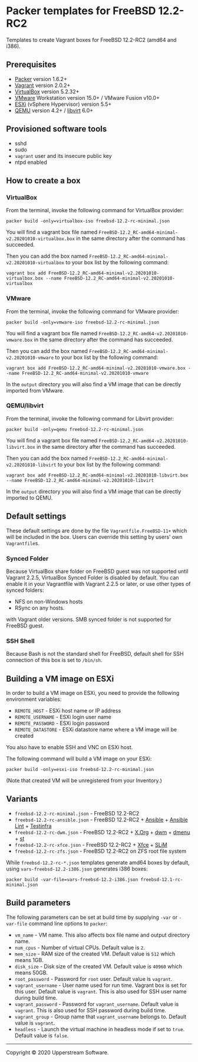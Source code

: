 # Packer templates for FreeBSD 12.2-RC2

Templates to create Vagrant boxes for FreeBSD 12.2-RC2 (amd64 and
i386).

## Prerequisites

* [Packer][] version 1.6.2+
* [Vagrant][] version 2.0.2+
* [VirtualBox][] version 5.2.32+
* [VMware][] Workstation version 15.0+ / VMware Fusion v10.0+
* [ESXi][] (vSphere Hypervisor) version 5.5+
* [QEMU][] version 4.2+ / [libvirt][] 6.0+

[ESXi]: http://www.vmware.com/products/vsphere-hypervisor
    "Free VMware vSphere Hypervisor, Free Virtualization (ESXi)"
[libvirt]: https://libvirt.org/ "libvirt: The virtualization API"
[Packer]: https://www.packer.io/ "Packer by HashiCorp"
[QEMU]: https://www.qemu.org/ "QEMU"
[Vagrant]: https://www.vagrantup.com/ "Vagrant"
[VirtualBox]: https://www.virtualbox.org/ "Oracle VM VirtualBox"
[VMware]: http://www.vmware.com/
    "VMware Virtualization for Desktop &amp; Server, Application,
    Public &amp; Hybrid Clouds"

## Provisioned software tools

* sshd
* sudo
* `vagrant` user and its insecure public key
* ntpd enabled

## How to create a box

### VirtualBox

From the terminal, invoke the following command for VirtualBox provider:

    packer build -only=virtualbox-iso freebsd-12.2-rc-minimal.json

You will find a vagrant box file named `FreeBSD-12.2_RC-amd64-minimal-v2.20201010-virtualbox.box`
in the same directory after the command has succeeded.

Then you can add the box named `FreeBSD-12.2_RC-amd64-minimal-v2.20201010-virtualbox`
to your box list by the following command:

    vagrant box add FreeBSD-12.2_RC-amd64-minimal-v2.20201010-virtualbox.box --name FreeBSD-12.2_RC-amd64-minimal-v2.20201010-virtualbox

### VMware

From the terminal, invoke the following command for VMware provider:

    packer build -only=vmware-iso freebsd-12.2-rc-minimal.json

You will find a vagrant box file named `FreeBSD-12.2_RC-amd64-v2.20201010-vmware.box`
in the same directory after the command has succeeded.

Then you can add the box named `FreeBSD-12.2_RC-amd64-minimal-v2.20201010-vmware`
to your box list by the following command:

    vagrant box add FreeBSD-12.2_RC-amd64-minimal-v2.20201010-vmware.box --name FreeBSD-12.2_RC-amd64-minimal-v2.20201010-vmware

In the `output` directory you will also find a VM image that can be
directly imported from VMware.

### QEMU/libvirt

From the terminal, invoke the following command for Libvirt provider:

    packer build -only=qemu freebsd-12.2-rc-minimal.json

You will find a vagrant box file named `FreeBSD-12.2_RC-amd64-v2.20201010-libvirt.box`
in the same directory after the command has succeeded.

Then you can add the box named `FreeBSD-12.2_RC-amd64-minimal-v2.20201010-libvirt`
to your box list by the following command:

    vagrant box add FreeBSD-12.2_RC-amd64-minimal-v2.20201010-libvirt.box --name FreeBSD-12.2_RC-amd64-minimal-v2.20201010-libvirt

In the `output` directory you will also find a VM image that can be
directly imported to QEMU.

## Default settings

These default settings are done by the file `Vagrantfile.FreeBSD-11+`
which will be included in the box.  Users can override this setting by
users' own `Vagrantfile`s.

### Synced Folder

Because VirtualBox share folder on FreeBSD guest was not supported
until Vagrant 2.2.5, VirtualBox Synced Folder is disabled by default.
You can enable it in your Vagrantfile with Vagrant 2.2.5 or later, or
use other types of synced folders:

* NFS on non-Windows hosts
* RSync on any hosts.

with Vagrant older versions.  SMB synced folder is not supported for
FreeBSD guest.

### SSH Shell

Because Bash is not the standard shell for FreeBSD, default shell for
SSH connection of this box is set to `/bin/sh`.

## Building a VM image on ESXi

In order to build a VM image on ESXi, you need to provide the following
environment variables:

* `REMOTE_HOST` - ESXi host name or IP address
* `REMOTE_USERNAME` - ESXi login user name
* `REMOTE_PASSWORD` - ESXi login password
* `REMOTE_DATASTORE` - ESXi datastore name where a VM image will be
   created

You also have to enable SSH and VNC on ESXi host.

The following command will build a VM image on your ESXi:

    packer build -only=esxi-iso freebsd-12.2-rc-minimal.json

(Note that created VM will be unregistered from your Inventory.)

## Variants

* `freebsd-12.2-rc-minimal.json` - FreeBSD 12.2-RC2
* `freebsd-12.2-rc-ansible.json` - FreeBSD 12.2-RC2 +
  [Ansible][] + [Ansible Lint] + [Testinfra][]
* `freebsd-12.2-rc-dwm.json` - FreeBSD 12.2-RC2 + [X.Org][] +
  [dwm][] + [dmenu][] + [st][]
* `freebsd-12.2-rc-xfce.json` - FreeBSD 12.2-RC2 + [Xfce][] +
  [SLiM][]
* `freebsd-12.2-rc-zfs.json` - FreeBSD 12.2-RC2 on ZFS root
  file system

While `freebsd-12.2-rc-*.json` templates generate amd64 boxes by
default, using `vars-freebsd-12.2-i386.json` generates i386 boxes:

    packer build -var-file=vars-freebsd-12.2-i386.json freebsd-12.1-rc-minimal.json

[Ansible]: https://www.ansible.com/ "Ansible is Simple IT Automation"
[Ansible Lint]: https://docs.ansible.com/ansible-lint/
  "Ansible Lint Documentation &mdash; Ansible Documentation"
[dmenu]: http://tools.suckless.org/dmenu/ "dmenu | suckless.org tools"
[dwm]: http://dwm.suckless.org/
  "suckless.org dwm - dynamic window manager"
[SLiM]: https://sourceforge.net/projects/slim.berlios/
  "SLiM download | SourceForge.net"
[st]: http://st.suckless.org/ "suckless.org st - simple terminal"
[Testinfra]: https://testinfra.readthedocs.io/en/latest/
  "Testinfra test your infrastructure &#8212; testinfra 3.2.1.dev2+g672a064.d20191006 documentation"
[X.Org]: https://www.x.org/wiki/ "X.Org"
[Xfce]: http://www.xfce.org/ "Xfce Desktop Environment"

## Build parameters

The following parameters can be set at build time by supplying `-var`
or `-var-file` command line options to `packer`:

* `vm_name` - VM name.  This also affects box file name and output
  directory name.
* `num_cpus` - Number of virtual CPUs.  Default value is `2`.
* `mem_size` - RAM size of the created VM.  Default value is `512`
  which means 1GB.
* `disk_size` - Disk size of the created VM.  Default value is `40960`
  which means 50GB.
* `root_password` - Password for `root` user.  Default value is
  `vagrant`.
* `vagrant_username` - User name used for run time.  Vagrant box is set
  for this user.  Default value is `vagrant`.
  This is also used for SSH user name during build time.
* `vagrant_password` - Password for `vagrant_username`.  Default value
  is `vagrant`.  This is also used for SSH password during build time.
* `vagrant_group` - Group name that `vagrant_username` belongs to.
  Default value is `vagrant`.
* `headless` - Launch the virtual machine in headless mode if set to
  `true`.  Default value is `false`.

- - -

Copyright &copy; 2020 Upperstream Software.

